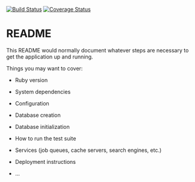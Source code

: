 [![Build Status](https://travis-ci.org/brandeddavid/micro-learning-app-rails.svg?branch=master)](https://travis-ci.org/brandeddavid/micro-learning-app-rails)
[![Coverage Status](https://coveralls.io/repos/github/brandeddavid/micro-learning-app-rails/badge.svg?branch=develop)](https://coveralls.io/github/brandeddavid/micro-learning-app-rails?branch=develop)

# README

This README would normally document whatever steps are necessary to get the
application up and running.

Things you may want to cover:

* Ruby version

* System dependencies

* Configuration

* Database creation

* Database initialization

* How to run the test suite

* Services (job queues, cache servers, search engines, etc.)

* Deployment instructions

* ...
